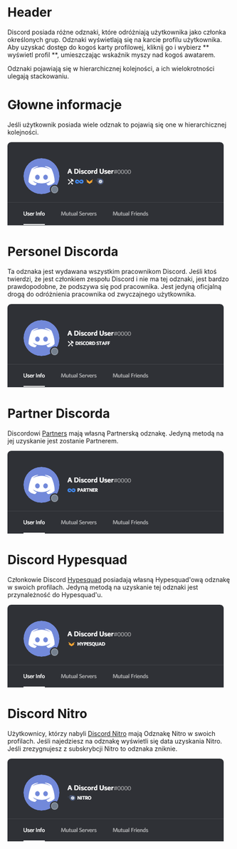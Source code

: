 <!-- TITLE: Odznaki -->
<!-- SUBTITLE: A quick summary of Odznaki -->

# Header
Discord posiada różne odznaki, które odróżniają użytkownika jako członka określonych grup. Odznaki wyświetlają się na karcie profilu użytkownika. Aby uzyskać dostęp do kogoś karty profilowej, kliknij go i wybierz ** wyświetl profil **, umieszczając wskaźnik myszy nad kogoś awatarem.

Odznaki pojawiają się w hierarchicznej kolejności, a ich wielokrotności ulegają stackowaniu. 

# Głowne informacje 
Jeśli użytkownik posiada wiele odznak to pojawią się one w hierarchicznej kolejności. 

![Generalbadges](/uploads/badges/generalbadges.png "Ogólny wygląd odznak")

# Personel Discorda 
Ta odznaka jest wydawana wszystkim pracownikom Discord. Jeśli ktoś twierdzi, że jest członkiem zespołu Discord i nie ma tej odznaki, jest bardzo prawdopodobne, że podszywa się pod pracownika. Jest jedyną oficjalną drogą do odróżnienia pracownika od zwyczajnego użytkownika. 

![Staffbadge](/uploads/badges/newstaffbadge.png "Odznaczenie Personelu Discorda")

# Partner Discorda
Discordowi [Partners](/partner) mają własną Partnerską odznakę. Jedyną metodą na jej uzyskanie jest zostanie Partnerem. 

![Newpartnerbadge](/uploads/badges/newpartnerbadge.png "Odznaka Partnerska")
# Discord Hypesquad
Członkowie Discord [Hypesquad](/hypesquad) posiadają własną Hypesquad'ową odznakę w swoich profilach. Jedyną metodą na uzyskanie tej odznaki jest przynależność do Hypesquad'u. 

![Hypesquadbadge](/uploads/badges/newhypesquadbadge.png "Odznaka Hypesquad")
# Discord Nitro
Użytkownicy, którzy nabyli [Discord Nitro](/nitro) mają Odznakę Nitro w swoich profilach. Jeśli najedziesz na odznakę wyświetli się data uzyskania Nitro. Jeśli zrezygnujesz z subskrybcji Nitro to odznaka zniknie. 

![Nitrobadge](/uploads/badges/newnitrobadge.png "Odznaka nitro")